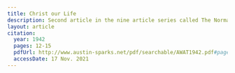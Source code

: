 ```yaml
---
title: Christ our Life
description: Second article in the nine article series called The Normal Christian Life by Watchman Nee. This article was released in the January-February 1942 issue of a Witness and a Testimony.
layout: article
citation:
  year: 1942
  pages: 12-15
  pdfUrl: http://www.austin-sparks.net/pdf/searchable/AWAT1942.pdf#page=12&zoom=auto,-66,649
  accessDate: 17 Nov. 2021
---
```

